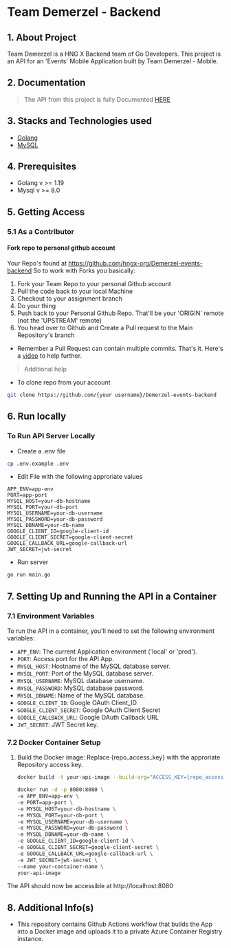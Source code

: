 # Team Demerzel - Backend

## 1. About Project
Team Demerzel is a HNG X Backend team of Go Developers.
This project is an API for an 'Events' Mobile Application built by Team Demerzel - Mobile.

## 2. Documentation
>The API from this project is fully Documented [HERE](./DOCUMENTATION.md)

## 3. Stacks and Technologies used
- [Golang](https://go.dev/)
- [MySQL](https://www.mysql.com/)
  
## 4. Prerequisites 
 - Golang v >= 1.19
 - Mysql v >= 8.0

## 5. Getting Access
### 5.1 As a Contributor

#### Fork repo to personal github account
Your Repo's found at https://github.com/hngx-org/Demerzel-events-backend
So to work with Forks you basically:
1. Fork your Team Repo to your personal Github account
2. Pull the code back to your local Machine
3. Checkout to your assignment branch
4. Do your thing
5. Push back to your Personal Github Repo. That'll be your 'ORIGIN' remote (not the 'UPSTREAM' remote)
6. You head over to Github and Create a Pull request to the Main Repository's branch
* Remember a Pull Request can contain multiple commits.
That's it. Here's a [video](https://youtu.be/nT8KGYVurIU) to help further.


> Additional help
- To clone repo from your account
```bash
git clone https://github.com/{your username}/Demerzel-events-backend
```

## 6. Run locally 
### To Run API Server Locally
 - Create a .env file
```bash
cp .env.example .env
```
 - Edit File with the following approriate values
```text
APP_ENV=app-env
PORT=app-port
MYSQL_HOST=your-db-hostname
MYSQL_PORT=your-db-port
MYSQL_USERNAME=your-db-username
MYSQL_PASSWORD=your-db-password
MYSQL_DBNAME=your-db-name
GOOGLE_CLIENT_ID=google-client-id
GOOGLE_CLIENT_SECRET=google-client-secret
GOOGLE_CALLBACK_URL=google-callback-url
JWT_SECRET=jwt-secret
```
 - Run server
```bash
go run main.go
```

## 7. Setting Up and Running the API in a Container

### 7.1 Environment Variables

To run the API in a container, you'll need to set the following environment variables:

- `APP_ENV`: The current Application environment ('local' or 'prod').
- `PORT`: Access port for the API App.
- `MYSQL_HOST`: Hostname of the MySQL database server.
- `MYSQL_PORT`: Port of the MySQL database server.
- `MYSQL_USERNAME`: MySQL database username.
- `MYSQL_PASSWORD`: MySQL database password.
- `MYSQL_DBNAME`: Name of the MySQL database.
- `GOOGLE_CLIENT_ID`: Google OAuth Client_ID
- `GOOGLE_CLIENT_SECRET`: Google OAuth Client Secret
- `GOOGLE_CALLBACK_URL`: Google OAuth Callback URL
- `JWT_SECRET`: JWT Secret key.

### 7.2 Docker Container Setup

1. Build the Docker image: Replace {repo_access_key} with the approriate Repository access key.
   
   ```bash
   docker build -t your-api-image --build-arg="ACCESS_KEY={repo_access_key}" .

   docker run -d -p 8080:8080 \
   -e APP_ENV=app-env \
   -e PORT=app-port \
   -e MYSQL_HOST=your-db-hostname \
   -e MYSQL_PORT=your-db-port \
   -e MYSQL_USERNAME=your-db-username \
   -e MYSQL_PASSWORD=your-db-password \
   -e MYSQL_DBNAME=your-db-name \
   -e GOOGLE_CLIENT_ID=google-client-id \
   -e GOOGLE_CLIENT_SECRET=google-client-secret \ 
   -e GOOGLE_CALLBACK_URL=google-callback-url \ 
   -e JWT_SECRET=jwt-secret \
   --name your-container-name \
   your-api-image

The API should now be accessible at http://localhost:8080


## 8. Additional Info(s)

- This repository contains Github Actions workflow that builds the App into a Docker image and uploads it to a private Azure Container Registry instance.